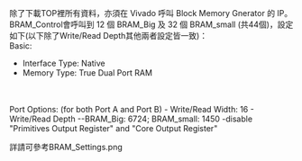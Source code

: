 除了下載TOP裡所有資料，亦須在 Vivado 呼叫 Block Memory Gnerator 的 IP。<br/>
BRAM_Control會呼叫到 12 個 BRAM_Big 及 32 個 BRAM_small (共44個)，設定如下(以下除了Write/Read Depth其他兩者設定皆一致)：<br/>
Basic: 
  - Interface Type: Native
  - Memory Type: True Dual Port RAM
<br/>
<br/>
Port Options: (for both Port A and Port B)
  - Write/Read Width: 16
  -  Write/Read Depth
    --BRAM_Big: 6724; BRAM_small: 1450
  -disable "Primitives Output Register" and "Core Output Register"

詳請可參考BRAM_Settings.png
